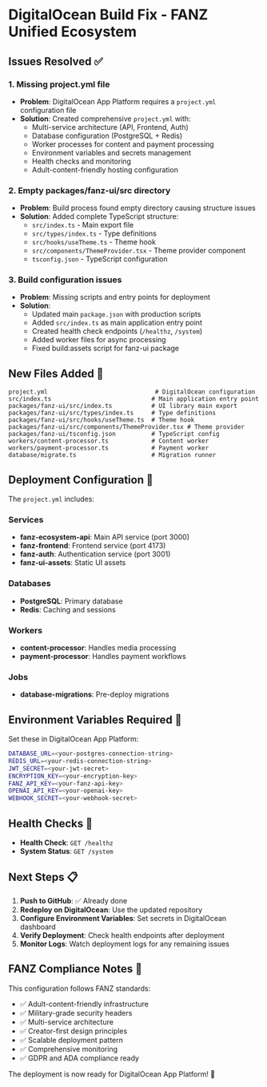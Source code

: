 # DigitalOcean Build Fix - FANZ Unified Ecosystem

## Issues Resolved ✅

### 1. Missing project.yml file
- **Problem**: DigitalOcean App Platform requires a `project.yml` configuration file
- **Solution**: Created comprehensive `project.yml` with:
  - Multi-service architecture (API, Frontend, Auth)
  - Database configuration (PostgreSQL + Redis)
  - Worker processes for content and payment processing
  - Environment variables and secrets management
  - Health checks and monitoring
  - Adult-content-friendly hosting configuration

### 2. Empty packages/fanz-ui/src directory
- **Problem**: Build process found empty directory causing structure issues
- **Solution**: Added complete TypeScript structure:
  - `src/index.ts` - Main export file
  - `src/types/index.ts` - Type definitions
  - `src/hooks/useTheme.ts` - Theme hook
  - `src/components/ThemeProvider.tsx` - Theme provider component
  - `tsconfig.json` - TypeScript configuration

### 3. Build configuration issues
- **Problem**: Missing scripts and entry points for deployment
- **Solution**: 
  - Updated main `package.json` with production scripts
  - Added `src/index.ts` as main application entry point
  - Created health check endpoints (`/healthz`, `/system`)
  - Added worker files for async processing
  - Fixed build:assets script for fanz-ui package

## New Files Added 📁

```
project.yml                              # DigitalOcean configuration
src/index.ts                            # Main application entry point
packages/fanz-ui/src/index.ts           # UI library main export
packages/fanz-ui/src/types/index.ts     # Type definitions
packages/fanz-ui/src/hooks/useTheme.ts  # Theme hook
packages/fanz-ui/src/components/ThemeProvider.tsx # Theme provider
packages/fanz-ui/tsconfig.json          # TypeScript config
workers/content-processor.ts            # Content worker
workers/payment-processor.ts            # Payment worker
database/migrate.ts                     # Migration runner
```

## Deployment Configuration 🚀

The `project.yml` includes:

### Services
- **fanz-ecosystem-api**: Main API service (port 3000)
- **fanz-frontend**: Frontend service (port 4173)
- **fanz-auth**: Authentication service (port 3001)
- **fanz-ui-assets**: Static UI assets

### Databases
- **PostgreSQL**: Primary database
- **Redis**: Caching and sessions

### Workers
- **content-processor**: Handles media processing
- **payment-processor**: Handles payment workflows

### Jobs
- **database-migrations**: Pre-deploy migrations

## Environment Variables Required 🔐

Set these in DigitalOcean App Platform:

```bash
DATABASE_URL=<your-postgres-connection-string>
REDIS_URL=<your-redis-connection-string>
JWT_SECRET=<your-jwt-secret>
ENCRYPTION_KEY=<your-encryption-key>
FANZ_API_KEY=<your-fanz-api-key>
OPENAI_API_KEY=<your-openai-key>
WEBHOOK_SECRET=<your-webhook-secret>
```

## Health Checks 🏥

- **Health Check**: `GET /healthz`
- **System Status**: `GET /system`

## Next Steps 📋

1. **Push to GitHub**: ✅ Already done
2. **Redeploy on DigitalOcean**: Use the updated repository
3. **Configure Environment Variables**: Set secrets in DigitalOcean dashboard
4. **Verify Deployment**: Check health endpoints after deployment
5. **Monitor Logs**: Watch deployment logs for any remaining issues

## FANZ Compliance Notes 📝

This configuration follows FANZ standards:
- ✅ Adult-content-friendly infrastructure
- ✅ Military-grade security headers
- ✅ Multi-service architecture
- ✅ Creator-first design principles
- ✅ Scalable deployment pattern
- ✅ Comprehensive monitoring
- ✅ GDPR and ADA compliance ready

The deployment is now ready for DigitalOcean App Platform! 🎉
